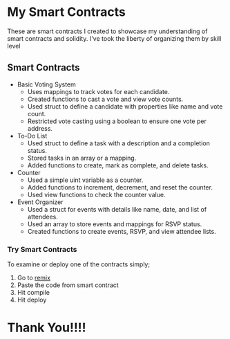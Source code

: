 # My Smart Contracts

These are smart contracts I created to showcase my understanding of smart contracts and solidity. I've took the liberty of organizing them by skill level

## Smart Contracts

* Basic Voting System
  * Uses mappings to track votes for each candidate.
  * Created functions to cast a vote and view vote counts.
  * Used struct to define a candidate with properties like name and vote count.
  * Restricted vote casting using a boolean to ensure one vote per address.
* To-Do List
  * Used struct to define a task with a description and a completion status.
  * Stored tasks in an array or a mapping.
  * Added functions to create, mark as complete, and delete tasks.
* Counter
  * Used a simple uint variable as a counter.
  * Added functions to increment, decrement, and reset the counter.
  * Used view functions to check the counter value.
* Event Organizer
  * Used a struct for events with details like name, date, and list of attendees.
  * Used an array to store events and mappings for RSVP status.
  * Created functions to create events, RSVP, and view attendee lists.

### Try Smart Contracts

To examine or deploy one of the contracts simply;

1) Go to [remix]("https://remix.ethereum.org/")
2) Paste the code from smart contract
3) Hit compile
4) Hit deploy

# Thank You!!!!